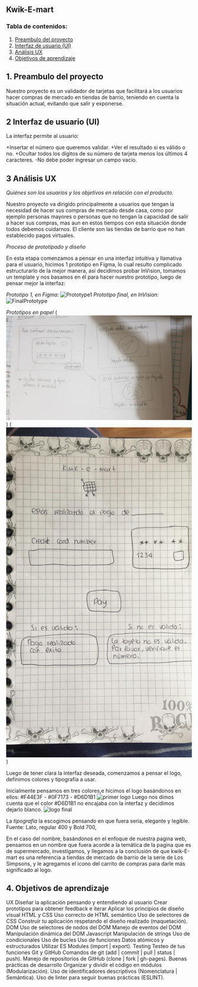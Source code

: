 ## Kwik-E-mart
### Tabla de contenidos:
1. [Preambulo del proyecto](#1-preambulo-del-proyecto)
2. [Interfaz de usuario (UI)](#2-Interfaz-de-usuario-(UI))
3. [Análisis UX](#3-Análisis-UX)
4. [Objetivos de aprendizaje](#4-Objetivos-de-aprendizaje)

## 1. Preambulo del proyecto 
Nuestro proyecto es un validador de tarjetas que facilitará a los usuarios hacer compras de mercado en tiendas de barrio, teniendo en cuenta la situación actual, evitando que salir y exponerse. 

## 2 Interfaz de usuario (UI)
La interfaz permite al usuario:

+Insertar el número que queremos validar.
+Ver el resultado si es válido o no.
+Ocultar todos los dígitos de su número de tarjeta menos los últimos 4 caracteres.
-No debe poder ingresar un campo vacío.

## 3 Análisis UX 

*Quiénes son los usuarios y los objetivos en relación con el producto.*

Nuestro proyecto va dirigido principalmente a usuarios que tengan la necesidad de hacer sus compras de mercado desde casa, como por ejemplo personas mayores o personas que no tengan la capacidad de salir a hacer sus compras, mas aun en estos tiempos con esta situación donde todos debemos cuidarnos. 
El cliente son las tiendas de barrio que no han establecido pagos virtuales.


*Proceso de prototipado y diseño*

En esta etapa comenzamos a pensar en una interfaz intuitiva y llamativa para el usuario, hicimos 1 prototipo en Figma, lo cual resulto complicado estructurarlo de la mejor manera, así decidimos probar InVision, tomamos un template y nos basamos en él para hacer nuestro prototipo, luego de pensar mejor la interfaz:


*Prototipo 1, en Figma:*
![Prototype1](<img src="./Images/Prototipo1.jpg"/>) 
*Prototipo final, en InVision:*
![FinalPrototype](<img src="./Images/sketch-image.png"/>)

*Prototipos en papel*
(<img src="./Images/Papel1.jpg" alt="papel1"/>)
(<img src="./Images/Papel2.jpg" alt="papel2"/>)

Luego de tener clara la interfaz deseada, comenzamos a pensar el logo, definimos colores y tipografía a usar.

Inicialmente pensamos en tres colores,e hicimos el logo basándonos en ellos:
#F44E3F - #0F7173 - #D6D1B1 
![primer logo](<img src="./Images/Logo1.jpg"/>) 
Luego nos dimos cuenta que el color  #D6D1B1  no encajaba con la interfaz y decidimos dejarlo blanco.
 ![logo final](<img src="./Images/logo-image.png" alt="logo_image"/>) 

La *tipografía* la escogimos pensando en que fuera seria, elegante y legible.
 Fuente: Lato, regular 400 y Bold 700,

En el caso del nombre, basándonos en el enfoque de nuestra pagina web, pensamos en un nombre que fuera acorde a la temática de la pagina que es de supermercado, investigamos, y llegamos a la conclusión de que kwik-E-mart  es una referencia a tiendas de mercado de barrio de la serie de Los Simpsons, y le agregamos el icono del carrito de compras para darle más significado al logo.

## 4. Objetivos de aprendizaje 
UX
 Diseñar la aplicación pensando y entendiendo al usuario
 Crear prototipos para obtener feedback e iterar
 Aplicar los principios de diseño visual
HTML y CSS
 Uso correcto de HTML semántico
 Uso de selectores de CSS
 Construir tu aplicación respetando el diseño realizado (maquetación).
DOM
 Uso de selectores de nodos del DOM
 Manejo de eventos del DOM
 Manipulación dinámica del DOM
Javascript
 Manipulación de strings
 Uso de condicionales
 Uso de bucles
 Uso de funciones
 Datos atómicos y estructurados
 Utilizar ES Modules (import | export).
Testing
 Testeo de tus funciones
Git y GitHub
 Comandos de git (add | commit | pull | status | push).
 Manejo de repositorios de GitHub (clone | fork | gh-pages).
Buenas prácticas de desarrollo
 Organizar y dividir el código en módulos (Modularización).
 Uso de identificadores descriptivos (Nomenclatura | Semántica).
 Uso de linter para seguir buenas prácticas (ESLINT).
